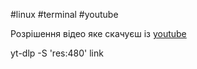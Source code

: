 
#linux #terminal #youtube

Розрішення відео яке скачуєш із [youtube](https://youtube.com/)

yt-dlp -S 'res:480' link


